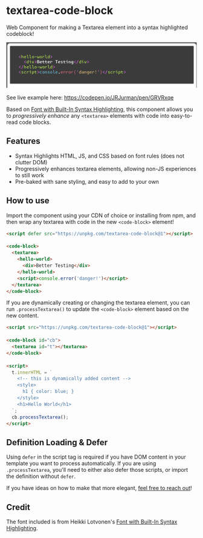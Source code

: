 # textarea-code-block

Web Component for making a Textarea element into a syntax highlighted codeblock!

<img src="./preview.png" alt="syntax highlighted code with multiple colors, in a dark background textarea element, on a white background page element">

See live example here: https://codepen.io/JRJurman/pen/GRVRxqe

Based on
[Font with Built-In Syntax Highlighting](https://blog.glyphdrawing.club/font-with-built-in-syntax-highlighting/),
this component allows you to _progressively enhance_ any `<textarea>` elements
with code into easy-to-read code blocks.

## Features

- Syntax Highlights HTML, JS, and CSS based on font rules (does not clutter DOM)
- Progressively enhances textarea elements, allowing non-JS experiences to still
  work
- Pre-baked with sane styling, and easy to add to your own

## How to use

Import the component using your CDN of choice or installing from npm, and then
wrap any textarea with code in the new `<code-block>` element!

```html
<script defer src="https://unpkg.com/textarea-code-block@1"></script>

<code-block>
  <textarea>
    <hello-world>
      <div>Better Testing</div>
    </hello-world>
    <script>console.error('danger!')</script>
  </textarea>
</code-block>
```

If you are dynamically creating or changing the textarea element, you can run
`.processTextarea()` to update the `<code-block>` element based on the new
content.

```html
<script src="https://unpkg.com/textarea-code-block@1"></script>

<code-block id="cb">
  <textarea id="t"></textarea>
</code-block>

<script>
  t.innerHTML = `
    <!-- this is dynamically added content -->
    <style>
      h1 { color: blue; }
    </style>
    <h1>Hello World</h1>
  `;
  cb.processTextarea();
</script>
```

## Definition Loading & Defer

Using `defer` in the script tag is required if you have DOM content in your
template you want to process automatically. If you are using `.processTextarea`,
you'll need to either also defer those scripts, or import the definition without
`defer`.

If you have ideas on how to make that more elegant,
[feel free to reach out](https://fosstodon.org/@jrjurman)!

## Credit

The font included is from Heikki Lotvonen's
[Font with Built-In Syntax Highlighting](https://blog.glyphdrawing.club/font-with-built-in-syntax-highlighting/).
